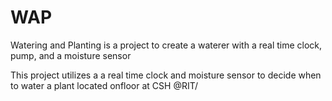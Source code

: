 # WAP
Watering and Planting is a project to create a waterer with a real time clock, pump, and a moisture sensor

This project utilizes a a real time clock and moisture sensor to decide when to water a plant located onfloor at CSH @RIT/

